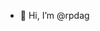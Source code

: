 - 👋 Hi, I’m @rpdag


<!---
rpdag/rpdag is a ✨ special ✨ repository because its `README.md` (this file) appears on your GitHub profile.
You can click the Preview link to take a look at your changes.
--->
